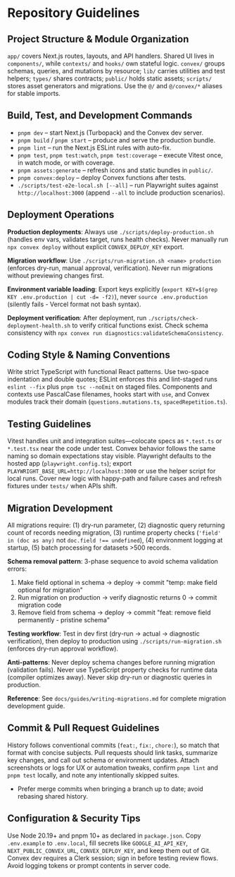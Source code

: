 # Repository Guidelines

## Project Structure & Module Organization
`app/` covers Next.js routes, layouts, and API handlers. Shared UI lives in `components/`, while `contexts/` and `hooks/` own stateful logic. `convex/` groups schemas, queries, and mutations by resource; `lib/` carries utilities and test helpers; `types/` shares contracts; `public/` holds static assets; `scripts/` stores asset generators and migrations. Use the `@/` and `@/convex/*` aliases for stable imports.

## Build, Test, and Development Commands
- `pnpm dev` – start Next.js (Turbopack) and the Convex dev server.
- `pnpm build` / `pnpm start` – produce and serve the production bundle.
- `pnpm lint` – run the Next.js ESLint rules with auto-fix.
- `pnpm test`, `pnpm test:watch`, `pnpm test:coverage` – execute Vitest once, in watch mode, or with coverage.
- `pnpm assets:generate` – refresh icons and static bundles in `public/`.
- `pnpm convex:deploy` – deploy Convex functions after tests.
- `./scripts/test-e2e-local.sh [--all]` – run Playwright suites against `http://localhost:3000` (append `--all` to include production scenarios).

## Deployment Operations
**Production deployments**: Always use `./scripts/deploy-production.sh` (handles env vars, validates target, runs health checks). Never manually run `npx convex deploy` without explicit `CONVEX_DEPLOY_KEY` export.

**Migration workflow**: Use `./scripts/run-migration.sh <name> production` (enforces dry-run, manual approval, verification). Never run migrations without previewing changes first.

**Environment variable loading**: Export keys explicitly (`export KEY=$(grep KEY .env.production | cut -d= -f2)`), never `source .env.production` (silently fails - Vercel format not bash syntax).

**Deployment verification**: After deployment, run `./scripts/check-deployment-health.sh` to verify critical functions exist. Check schema consistency with `npx convex run diagnostics:validateSchemaConsistency`.

## Coding Style & Naming Conventions
Write strict TypeScript with functional React patterns. Use two-space indentation and double quotes; ESLint enforces this and lint-staged runs `eslint --fix` plus `pnpm tsc --noEmit` on staged files. Components and contexts use PascalCase filenames, hooks start with `use`, and Convex modules track their domain (`questions.mutations.ts`, `spacedRepetition.ts`).

## Testing Guidelines
Vitest handles unit and integration suites—colocate specs as `*.test.ts` or `*.test.tsx` near the code under test. Convex behavior follows the same naming so domain expectations stay visible. Playwright defaults to the hosted app (`playwright.config.ts`); export `PLAYWRIGHT_BASE_URL=http://localhost:3000` or use the helper script for local runs. Cover new logic with happy-path and failure cases and refresh fixtures under `tests/` when APIs shift.

## Migration Development
All migrations require: (1) dry-run parameter, (2) diagnostic query returning count of records needing migration, (3) runtime property checks (`'field' in (doc as any)` not `doc.field !== undefined`), (4) environment logging at startup, (5) batch processing for datasets >500 records.

**Schema removal pattern**: 3-phase sequence to avoid schema validation errors:
1. Make field optional in schema → deploy → commit "temp: make field optional for migration"
2. Run migration on production → verify diagnostic returns 0 → commit migration code
3. Remove field from schema → deploy → commit "feat: remove field permanently - pristine schema"

**Testing workflow**: Test in dev first (dry-run → actual → diagnostic verification), then deploy to production using `./scripts/run-migration.sh` (enforces dry-run approval workflow).

**Anti-patterns**: Never deploy schema changes before running migration (validation fails). Never use TypeScript property checks for runtime data (compiler optimizes away). Never skip dry-run or diagnostic queries in production.

**Reference**: See `docs/guides/writing-migrations.md` for complete migration development guide.

## Commit & Pull Request Guidelines
History follows conventional commits (`feat:`, `fix:`, `chore:`), so match that format with concise subjects. Pull requests should link tasks, summarize key changes, and call out schema or environment updates. Attach screenshots or logs for UX or automation tweaks, confirm `pnpm lint` and `pnpm test` locally, and note any intentionally skipped suites.
- Prefer merge commits when bringing a branch up to date; avoid rebasing shared history.

## Configuration & Security Tips
Use Node 20.19+ and pnpm 10+ as declared in `package.json`. Copy `.env.example` to `.env.local`, fill secrets like `GOOGLE_AI_API_KEY`, `NEXT_PUBLIC_CONVEX_URL`, `CONVEX_DEPLOY_KEY`, and keep them out of Git. Convex dev requires a Clerk session; sign in before testing review flows. Avoid logging tokens or prompt contents in server code.
